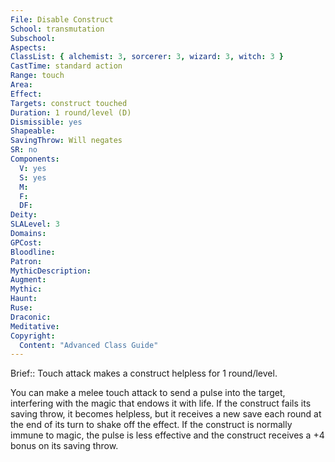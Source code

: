 ```yaml
---
File: Disable Construct
School: transmutation
Subschool: 
Aspects: 
ClassList: { alchemist: 3, sorcerer: 3, wizard: 3, witch: 3 }
CastTime: standard action
Range: touch
Area: 
Effect: 
Targets: construct touched
Duration: 1 round/level (D)
Dismissible: yes
Shapeable: 
SavingThrow: Will negates
SR: no
Components:
  V: yes
  S: yes
  M: 
  F: 
  DF: 
Deity: 
SLALevel: 3
Domains: 
GPCost: 
Bloodline: 
Patron: 
MythicDescription: 
Augment: 
Mythic: 
Haunt: 
Ruse: 
Draconic: 
Meditative: 
Copyright:
  Content: "Advanced Class Guide"
---
```

Brief:: Touch attack makes a construct helpless for 1 round/level.

You can make a melee touch attack to send a pulse into the target, interfering with the magic that endows it with life. If the construct fails its saving throw, it becomes helpless, but it receives a new save each round at the end of its turn to shake off the effect. If the construct is normally immune to magic, the pulse is less effective and the construct receives a +4 bonus on its saving throw.
